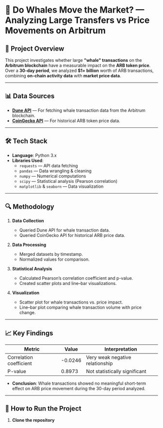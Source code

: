 # 🐋 Do Whales Move the Market? — Analyzing Large Transfers vs Price Movements on Arbitrum

## 📌 Project Overview
This project investigates whether large **"whale" transactions** on the **Arbitrum blockchain** have a measurable impact on the **ARB token price**.  
Over a **30-day period**, we analyzed **$1+ billion** worth of ARB transactions, combining **on-chain activity data** with **market price data**.

---

## 📊 Data Sources
- **[Dune API](https://dune.com/docs/api/)** — For fetching whale transaction data from the Arbitrum blockchain.  
- **[CoinGecko API](https://www.coingecko.com/en/api)** — For historical ARB token price data.

---

## 🛠️ Tech Stack
- **Language**: Python 3.x  
- **Libraries Used**:
  - `requests` — API data fetching  
  - `pandas` — Data wrangling & cleaning  
  - `numpy` — Numerical computations  
  - `scipy` — Statistical analysis (Pearson correlation)  
  - `matplotlib` & `seaborn` — Data visualization  

---

## 🔍 Methodology
1. **Data Collection**  
   - Queried Dune API for whale transaction data.  
   - Queried CoinGecko API for historical ARB price data.
   
2. **Data Processing**  
   - Merged datasets by timestamp.  
   - Normalized values for comparison.

3. **Statistical Analysis**  
   - Calculated Pearson’s correlation coefficient and p-value.  
   - Created scatter plots and line–bar visualizations.

4. **Visualization**  
   - Scatter plot for whale transactions vs. price impact.  
   - Line–bar plot comparing whale transaction volume with price change.

---

## 📈 Key Findings
| Metric                  | Value     | Interpretation                            |
|------------------------|-----------|--------------------------------------------|
| Correlation coefficient | -0.0246   | Very weak negative relationship           |
| P-value                 | 0.8973    | Not statistically significant              |

- **Conclusion**: Whale transactions showed no meaningful short-term effect on ARB price movement during the 30-day period analyzed.

---


## 🚀 How to Run the Project
1. **Clone the repository**  
   
